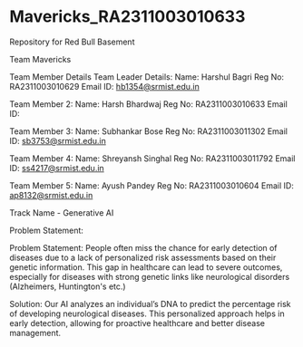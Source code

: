 # Mavericks_RA2311003010633

Repository for Red Bull Basement 

Team Mavericks

Team Member Details
Team Leader Details:
Name: Harshul Bagri
Reg No: RA2311003010629
Email ID: hb1354@srmist.edu.in

Team Member 2:
Name: Harsh Bhardwaj
Reg No: RA2311003010633
Email ID: 

Team Member 3:
Name: Subhankar Bose
Reg No: RA2311003011302
Email ID: sb3753@srmist.edu.in

Team Member 4:
Name: Shreyansh Singhal
Reg No: RA2311003011792
Email ID: ss4217@srmist.edu.in

Team Member 5:
Name: Ayush Pandey
Reg No: RA2311003010604
Email ID: ap8132@srmist.edu.in

Track Name - Generative AI

Problem Statement:

Problem Statement:
People often miss the chance for early detection of diseases due to a lack of personalized risk assessments based on their genetic information. This gap in healthcare can lead to severe outcomes, especially for diseases with strong genetic links like neurological disorders (Alzheimers, Huntington's etc.)

Solution:
Our AI analyzes an individual’s DNA to predict the percentage risk of developing neurological diseases. This personalized approach helps in early detection, allowing for proactive healthcare and better disease management.
